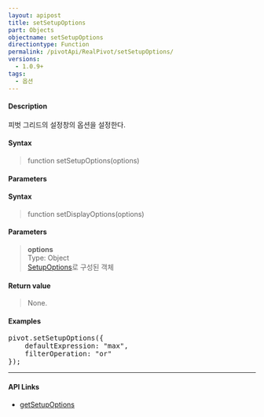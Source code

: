 ```yaml
---
layout: apipost
title: setSetupOptions
part: Objects
objectname: setSetupOptions
directiontype: Function
permalink: /pivotApi/RealPivot/setSetupOptions/
versions:
  - 1.0.9+
tags:
  - 옵션
---
```



#### Description

 피벗 그리드의 설정창의 옵션을 설정한다.    

#### Syntax

> function setSetupOptions(options)

#### Parameters

#### Syntax

> function setDisplayOptions(options)

#### Parameters

> **options**   
> Type: Object   
> [SetupOptions](/pivotApi/types/SetupOptions/)로 구성된 객체   

#### Return value

> None.

#### Examples 

<pre class="prettyprint">
pivot.setSetupOptions({
    defaultExpression: "max",
    filterOperation: "or"
});
</pre>

---

#### API Links

* [getSetupOptions](/pivotApi/RealPivot/getSetupOptions/)   